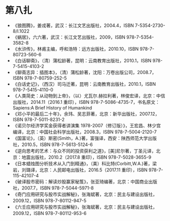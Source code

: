 # 第八扎 #

- 《狼图腾》，姜戎著，武汉：长江文艺出版社，2004.4，ISBN 7-5354-2730-8/I.1022
- 《蜗居》，六六著，武汉：长江文艺出版社，2009，ISBN 978-7-5354-3582-8
- 《水浒传》，林甫主编，呼和浩特：远方出版社，2010.10，ISBN 978-7-80723-560-6
- 《白话聊斋》，（清）蒲松龄著，昆明：云南教育出版社，2010.1，ISBN 978-7-5415-4103-2
- 《聊斋志异：插图本》，（清）蒲松龄著，沈阳：万卷出版公司，2008.7，ISBN 978-7-80759-252-5
- 《白话史记》，（西汉）司马迁著，昆明：云南教育出版社，2010.1，ISBN 978-7-5415-4110-0
- 《人类简史：从动物到上帝》，（以）尤瓦尔.赫拉利著，林俊宏译，北京：中信出版社，2014.11（2016.1 重印），ISBN 978-7-5086-4735-7，书名原文：Sapiens:A Brief History of Humankind
- 《邓小平的最后二十年》，余玮、吴志菲著，北京：新华出版社，2007.12，ISBN 978-7-5011-8231-2
- 《诺贝尔经济学奖金获得者讲演集 1978-2007（修订版）》，王宏昌、林少宫编译，北京：中国社会科学出版社，2008.3，ISBN 978-7-5004-2120-7
- 《国富论》，（英）斯密(Smith，A.)著，富强译，西安：陕西师范大学出版社，2010.5，ISBN 978-7-5613-5124-6
- 《逆向思考的艺术：与众不同的投资获利之道》，[美]尼尔著，丁圣元译，北京：地震出版社，2010.2（2017.8 重印），ISBN 978-7-5028-3655-9
- 《日本蜡烛图分析技术从入门到精通》，（美）科比特(Corbitt,W.A.)著，梁岩，刘璐译，北京：人民邮电出版社，2016.5（2017.11 重印），ISBN 978-7-115-42107-4
- 《破译股市密码：解读炒股赢家秘笈》，张亚琦编著，北京：中国商业出版社，2007.7，ISBN 978-7-5044-5971-8
- 《奇门应用研究与股市实战解秘》，张海斌著，北京：民主与建设出版社，2009.12，ISBN 978-7-80112-947-5
- 《六壬应用研究与股市实战解秘》，张海斌著，北京：民主与建设出版社，2009.12，ISBN 978-7-80112-953-6
